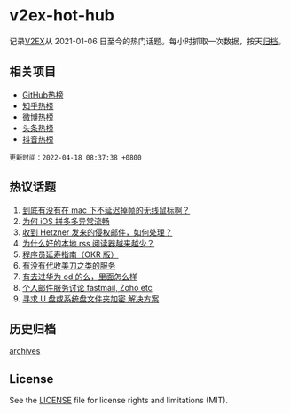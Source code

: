 # v2ex-hot-hub

 记录[V2EX](https://www.v2ex.com/)从 2021-01-06 日至今的热门话题。每小时抓取一次数据，按天[归档](archives)。
 
 ## 相关项目

- [GitHub热榜](https://github.com/snaildev/github-hot-hub)
- [知乎热榜](https://github.com/snaildev/zhihu-hot-hub)
- [微博热榜](https://github.com/snaildev/weibo-hot-hub)
- [头条热榜](https://github.com/snaildev/toutiao-hot-hub)
- [抖音热榜](https://github.com/snaildev/douyin-hot-hub)


 `更新时间：2022-04-18 08:37:38 +0800`

## 热议话题

1. [到底有没有在 mac 下不延迟掉帧的无线鼠标啊？](https://www.v2ex.com/t/847445)
1. [为何 iOS 拼多多异常流畅](https://www.v2ex.com/t/847440)
1. [收到 Hetzner 发来的侵权邮件，如何处理？](https://www.v2ex.com/t/847456)
1. [为什么好的本地 rss 阅读器越来越少？](https://www.v2ex.com/t/847435)
1. [程序员延寿指南（OKR 版）](https://www.v2ex.com/t/847490)
1. [有没有代收美刀之类的服务](https://www.v2ex.com/t/847495)
1. [有去过华为 od 的么，里面怎么样](https://www.v2ex.com/t/847441)
1. [个人邮件服务讨论 fastmail, Zoho etc](https://www.v2ex.com/t/847503)
1. [寻求 U 盘或系统盘文件夹加密 解决方案](https://www.v2ex.com/t/847500)

## 历史归档

[archives](archives)

## License

See the [LICENSE](LICENSE) file for license rights and limitations (MIT).
